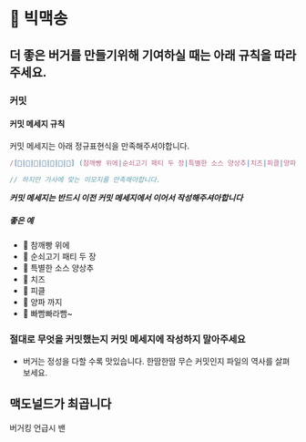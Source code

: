 # 🍔 빅맥송

## 더 좋은 버거를 만들기위해 기여하실 때는 아래 규칙을 따라주세요.

### 커밋

#### 커밋 메세지 규칙
커밋 메세지는 아래 정규표현식을 만족해주셔야합니다.

```js
/[🍞|🥩|🥬|🧀|🥒|🧅|🍔] (참깨빵 위에|순쇠고기 패티 두 장|특별한 소스 양상추|치즈|피클|양파까지|빠빰빠라빰~)/

// 하지만 가사에 맞는 이모지를 만족해야합니다.
```

***커밋 메세지는 반드시 이전 커밋 메세지에서 이어서 작성해주셔아합니다***

##### 좋은 예

- 🍞 참깨빵 위에
- 🥩 순쇠고기 패티 두 장
- 🥬 특별한 소스 양상추
- 🧀 치즈
- 🥒 피클
- 🧅 양파 까지
- 🍔 빠빰빠라빰~

### 절대로 무엇을 커밋했는지 커밋 메세지에 작성하지 말아주세요

- 버거는 정성을 다할 수록 맛있습니다. 한땀한땀 무슨 커밋인지 파일의 역사를 살펴보세요.

## 맥도널드가 최곱니다

버거킹 언급시 밴

